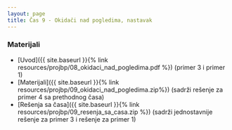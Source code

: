 ```yaml
---
layout: page
title: Čas 9 - Okidači nad pogledima, nastavak
---
```


### Materijali

- [Uvod]({{ site.baseurl }}{% link resources/projbp/08_okidaci_nad_pogledima.pdf %}) (primer 3 i primer 1)
- [Materijali]({{ site.baseurl }}{% link resources/projbp/09_okidaci_nad_pogledima.zip%}) (sadrži rešenje za primer 4 sa prethodnog časa)
- [Rešenja sa časa]({{ site.baseurl }}{% link resources/projbp/09_resenja_sa_casa.zip %}) (sadrži jednostavnije rešenje za primer 3 i rešenje za primer 1)
